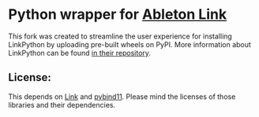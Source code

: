 # Python wrapper for [Ableton Link][1]

This fork was created to streamline the user experience for installing LinkPython
by uploading pre-built wheels on PyPI. More information about LinkPython
can be found [in their repository][2].

## License:
This depends on [Link][1] and [pybind11][3]. Please mind the licenses of those libraries and their dependencies.

[1]: https://github.com/ableton/link.git
[2]: https://github.com/gonzaloflirt/link-python
[3]: https://github.com/pybind/pybind11
